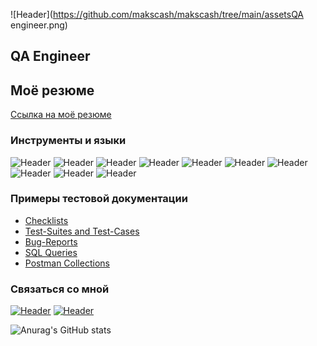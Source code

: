 ![Header](https://github.com/makscash/makscash/tree/main/assetsQA engineer.png)
## QA Engineer 
## Моё резюме
[Ссылка на моё резюме](https://drive.google.com/file/d/1-1UATwu2R-7epUD16EGPr02TLhNXRiC4/view?usp=sharing)

### Инструменты и языки
![Header](https://img.shields.io/badge/Jira-090909?style=for-the-badge&logo=jira&logoColor=136be1)
![Header](https://img.shields.io/badge/Postman-090909?style=for-the-badge&logo=postman&logoColor=f76935)
![Header](https://img.shields.io/badge/Swagger-090909?style=for-the-badge&logo=swagger&logoColor=7ede2b)
![Header](https://img.shields.io/badge/Github-090909?style=for-the-badge&logo=github&logoColor=8cc4d7)
![Header](https://img.shields.io/badge/Figma-090909?style=for-the-badge&logo=figma&logoColor=7d5fa6)
![Header](https://img.shields.io/badge/MySQL-090909?style=for-the-badge&logo=mysql&logoColor=00618a)
![Header](https://img.shields.io/badge/DevTools-090909?style=for-the-badge&logo=googlechrome&logoColor=2674f2)
![Header](https://img.shields.io/badge/AndroidStudio-090909?style=for-the-badge&logo=androidstudio&logoColor=3ad07d)
![Header](https://img.shields.io/badge/Fiddler-090909?style=for-the-badge&logo=fiddler&logoColor=8cc4d7)
![Header](https://img.shields.io/badge/CharlesProxy-090909?style=for-the-badge&logo=charlesproxy&logoColor=8cc4d7)

### Примеры тестовой документации

- [Checklists](https://github.com/makscash/makscash/tree/main/checklist)
- [Test-Suites and Test-Cases](https://github.com/makscash/makscash/tree/main/test-cases)
- [Bug-Reports](https://github.com/makscash/makscash/tree/main/bug-reports)
- [SQL Queries](https://github.com/makscash/makscash/tree/main/SQL)
- [Postman Collections](https://github.com/makscash/makscash/tree/main/postman)

### Связаться со мной
[![Header](https://img.shields.io/badge/Telegram-090909?style=for-the-badge&logo=telegram&logoColor=31a5db)](https://t.me/makscashqq)
[![Header](https://img.shields.io/badge/Linkedin-090909?style=for-the-badge&logo=linkedin&logoColor=0073b1)](https://www.linkedin.com/in/makscash/)

![Anurag's GitHub stats](https://github-readme-stats.vercel.app/api?username=makscash&show_icons=true&theme=radical)
